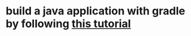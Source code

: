 # build a java application with gradle by following [this tutorial](https://docs.gradle.org/current/samples/sample_building_java_applications.html)